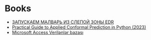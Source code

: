 # Books


 - [ЗАПУСКАЕМ МАЛВАРЬ ИЗ СЛЕПОЙ ЗОНЫ EDR](https://github.com/ayhan-dev/Books/blob/main/%D0%97%D0%90%D0%9F%D0%A3%D0%A1%D0%9A%D0%90%D0%95%D0%9C_%D0%9C%D0%90%D0%9B%D0%92%D0%90%D0%A0%D0%AC_%D0%98%D0%97_%D0%A1%D0%9B%D0%95%D0%9F%D0%9E%D0%98%CC%86_%D0%97%D0%9E%D0%9D%D0%AB_EDR.pdf)
 - [Practical Guide to Applied Conformal Prediction in Python (2023)](https://github.com/ayhan-dev/Books/blob/main/Practical%20Guide%20to%20Applied%20Conformal%20Prediction%20in%20Python.pdf)
 - [Microsoft Access Verilənlər bazası](https://github.com/ayhan-dev/Books/blob/main/Access_konspekt2_230528_211420.pdf)
